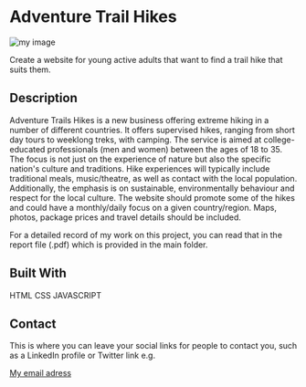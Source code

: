 # Adventure Trail Hikes

![my image](images/adventure_trailHikes_logo.png)

Create a website for young active adults that want to find a trail hike that suits them.


## Description

Adventure Trails Hikes is a new business offering extreme hiking in a number of different countries.
It offers supervised hikes, ranging from short day tours to weeklong treks, with camping. The service
is aimed at college-educated professionals (men and women) between the ages of 18 to 35.
The focus is not just on the experience of nature but also the specific nation's culture and traditions.
Hike experiences will typically include traditional meals, music/theatre, as well as contact with the
local population. Additionally, the emphasis is on sustainable, environmentally behaviour and
respect for the local culture.
The website should promote some of the hikes and could have a monthly/daily focus on a given
country/region. Maps, photos, package prices and travel details should be included.


For a detailed record of my work on this project, you can read that in the report file (.pdf) which is provided in the main folder.


## Built With

HTML
CSS
JAVASCRIPT



## Contact

This is where you can leave your social links for people to contact you, such as a LinkedIn profile or Twitter link e.g.

[My email adress](audunroald£gmail.com)

